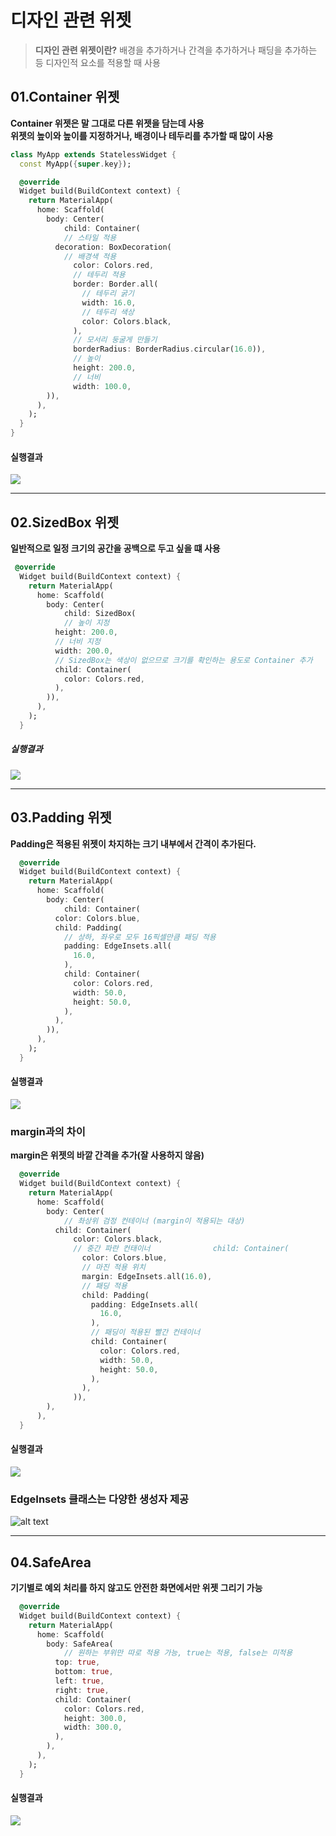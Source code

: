 # 디자인 관련 위젯

> **디자인 관련 위젯이란?**
> 배경을 추가하거나 간격을 추가하거나 패딩을 추가하는 등 디자인적 요소를 적용할 때 사용

## 01.Container 위젯

**Container 위젯은 말 그대로 다른 위젯을 담는데 사용 <br> 위젯의 높이와 높이를 지정하거나, 배경이나 테두리를 추가할 때 많이 사용**

```dart
class MyApp extends StatelessWidget {
  const MyApp({super.key});

  @override
  Widget build(BuildContext context) {
    return MaterialApp(
      home: Scaffold(
        body: Center(
            child: Container(
            // 스타일 적용
          decoration: BoxDecoration(
            // 배경색 적용
              color: Colors.red,
              // 테두리 적용
              border: Border.all(
                // 테두리 굵기
                width: 16.0,
                // 테두리 색상
                color: Colors.black,
              ),
              // 모서리 둥굴게 만들기
              borderRadius: BorderRadius.circular(16.0)),
              // 높이
              height: 200.0,
              // 너비
              width: 100.0,
        )),
      ),
    );
  }
}
```

#### 실행결과

![](../../assets/Chapter%2006/Container.png)

---

## 02.SizedBox 위젯

**일반적으로 일정 크기의 공간을 공백으로 두고 싶을 떄 사용**

```dart
 @override
  Widget build(BuildContext context) {
    return MaterialApp(
      home: Scaffold(
        body: Center(
            child: SizedBox(
            // 높이 지정
          height: 200.0,
          // 너비 지정
          width: 200.0,
          // SizedBox는 색상이 없으므로 크기를 확인하는 용도로 Container 추가
          child: Container(
            color: Colors.red,
          ),
        )),
      ),
    );
  }
```

##### 실행결과

![](../../assets/Chapter%2006/SizedBox.png)

---  

## 03.Padding 위젯

**Padding은 적용된 위젯이 차지하는 크기 내부에서 간격이 추가된다.**

```dart
  @override
  Widget build(BuildContext context) {
    return MaterialApp(
      home: Scaffold(
        body: Center(
            child: Container(
          color: Colors.blue,
          child: Padding(
            // 상하, 좌우로 모두 16픽셀만큼 패딩 적용
            padding: EdgeInsets.all(
              16.0,
            ),
            child: Container(
              color: Colors.red,
              width: 50.0,
              height: 50.0,
            ),
          ),
        )),
      ),
    );
  }
```

#### 실행결과

![](https://wikidocs.net/images/page/227969/%EC%8A%A4%ED%81%AC%EB%A6%B0%EC%83%B7_2024-01-20_154920.png)

### margin과의 차이

**margin은 위젯의 바깥 간격을 추가(잘 사용하지 않음)**

```dart
  @override
  Widget build(BuildContext context) {
    return MaterialApp(
      home: Scaffold(
        body: Center(
            // 촤상위 검정 컨테이너 (margin이 적용되는 대상)
          child: Container(
              color: Colors.black,
              // 중간 파란 컨태이너              child: Container(
                color: Colors.blue,
                // 마진 적용 위치
                margin: EdgeInsets.all(16.0),
                // 패딩 적용
                child: Padding(
                  padding: EdgeInsets.all(
                    16.0,
                  ),
                  // 패딩이 적용된 빨간 컨테이너
                  child: Container(
                    color: Colors.red,
                    width: 50.0,
                    height: 50.0,
                  ),
                ),
              )),
        ),
      ),
  }
```

#### 실행결과
![](https://wikidocs.net/images/page/227969/%EC%8A%A4%ED%81%AC%EB%A6%B0%EC%83%B7_2024-01-20_155223.png)

### EdgeInsets 클래스는 다양한 생성자 제공
![alt text](../../assets/Chapter%2006/EdegeInsets.png)

---

## 04.SafeArea
**기기별로 예외 처리를 하지 않고도 안전한 화면에서만 위젯 그리기 가능**

```dart
  @override
  Widget build(BuildContext context) {
    return MaterialApp(
      home: Scaffold(
        body: SafeArea(
            // 원하는 부위만 따로 적용 가능, true는 적용, false는 미적용
          top: true,
          bottom: true,
          left: true,
          right: true,
          child: Container(
            color: Colors.red,
            height: 300.0,
            width: 300.0,
          ),
        ),
      ),
    );
  }
```

#### 실행결과
![](../../assets/Chapter%2006/SafeArea.png)


